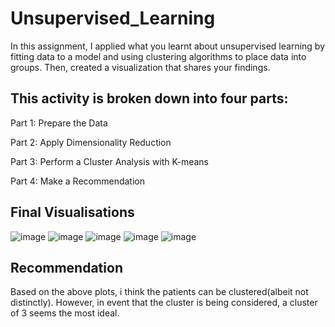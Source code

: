 # Unsupervised_Learning
In this assignment, I applied what you learnt about unsupervised learning by fitting data to a model and using clustering algorithms to place data into groups. Then, created a visualization that shares your findings.

## This activity is broken down into four parts:

Part 1: Prepare the Data

Part 2: Apply Dimensionality Reduction

Part 3: Perform a Cluster Analysis with K-means

Part 4: Make a Recommendation


## Final Visualisations
![image](https://user-images.githubusercontent.com/99673859/182448180-533cd007-5dbc-4019-89e5-3ab87da2050b.png)
![image](https://user-images.githubusercontent.com/99673859/182448391-ae30ce7f-a43a-49f9-841f-d34382b4795d.png)
![image](https://user-images.githubusercontent.com/99673859/182448503-d83cb517-1d12-4254-9d51-c482426a9df4.png)
![image](https://user-images.githubusercontent.com/99673859/182448601-a48b9731-4c64-4ff7-8781-14928f24ea73.png)
![image](https://user-images.githubusercontent.com/99673859/182448684-13dbd8ae-8242-49fd-b1c1-d2224bc7ee1c.png)


## Recommendation
Based on the above plots, i think the patients can be clustered(albeit not distinctly).
However, in event that the cluster is being considered, a cluster of 3 seems the most ideal.


